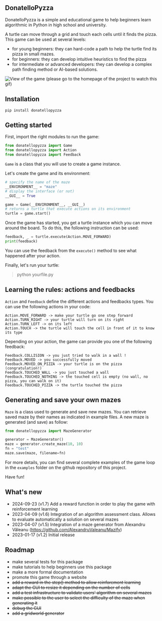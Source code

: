 ## DonatelloPyzza

DonatelloPyzza is a simple and educational game to help beginners learn algorithmic in Python in high school and university.

A turtle can move through a grid and touch each cells until it finds the pizza.
This game can be used at several levels:
- for young beginners: they can hard-code a path to help the turtle find its pizza in small mazes.
- for beginners: they can develop intuitive heuristics to find the pizza
- for intermediate or advanced developers: they can develop a complex path finding method or AI-based solutions.


![View of the game (please go to the homepage of the project to watch this gif)](https://github.com/MilowB/DonatelloPyzza/blob/master/views/example.gif)


## Installation


`pip install donatellopyzza`


## Getting started

First, import the right modules to run the game:

```python
from donatellopyzza import Game
from donatellopyzza import Action
from donatellopyzza import Feedback
```

`Game` is a class that you will use to create a game instance.

Let's create the game and its environment:

```python
# specify the name of the maze
__ENVIRONMENT__ = "maze"
# display the interface (or not)
__GUI__ = True

game = Game(__ENVIRONMENT__, __GUI__)
# returns a turtle that execute actions on its environment
turtle = game.start()
```

Once the game has started, you get a turtle instance which you can move around the board.
To do this, the following instruction can be used:

```python
feedback, _ = turtle.execute(Action.MOVE_FORWARD)
print(feedback)
```

You can use the feedback from the `execute()` method to see what happened after your action.

Finally, let's run your turtle:

> python yourfile.py

## Learning the rules:  actions and feedbacks

`Action` and `Feedback` define the different actions and feedbacks types. You can use the following actions in your code:

    Action.MOVE_FORWARD -> make your turtle go one step forward
    Action.TURN_RIGHT -> your turtle will turn on its right
    Action.TURN_LEFT -> on its left
    Action.TOUCH -> the turtle will touch the cell in front of it to know its type


Depending on your action, the game can provide you one of the following feedback:

    Feedback.COLLISION -> you just tried to walk in a wall !
    Feedback.MOVED -> you successfully moved
    Feedback.MOVED_ON_PIZZA -> your turtle is on the pizza (congratulation!)
    Feedback.TOUCHED_WALL -> you just touched a wall
    Feedback.TOUCHED_NOTHING -> the touched cell is empty (no wall, no pizza, you can walk on it)
    Feedback.TOUCHED_PIZZA -> the turtle touched the pizza


## Generating and save your own mazes

`Maze` is a class used to generate and save new mazes. You can retrieve saved maze by their names as indicated in example files. A new maze is generated (and save) as follow:

```python
from donatellopyzza import MazeGenerator

generator = MazeGenerator()
maze = generator.create_maze(10, 10)
fn = "test"
maze.save(maze, filename=fn)
```


For more details, you can find several complete examples of the game loop in the `examples` folder on the github repository of this project.

Have fun!


## What's new

- 2024-09-23 (v1.7)
    Add a reward function in order to play the game with reinforcement learning
- 2023-04-09 (v1.6)
    Integration of an algorithm assessment class. Allows to evaluate automatically a solution on several mazes
- 2023-04-07 (v1.5)
    Integration of a maze generator from Alexandru Văleanu (https://github.com/AlexandruValeanu/Mazify)
- 2023-01-17 (v1.2)
    Initial release


## Roadmap

- make several tests for this package
- make tutorials to help beginners use this package
- make a more formal documentation
- promote this game through a website
- ~~add a reward in the step() method to allow reinforcment learning~~
- ~~adapt the GUI to resize it depending on the number of cells~~
- ~~add a test infrastructure to validate users' algorithm on several mazes~~
- ~~make possible to the user to select the difficulty of the maze when generating it~~
- ~~debug the GUI~~
- ~~add a gridworld generator~~
